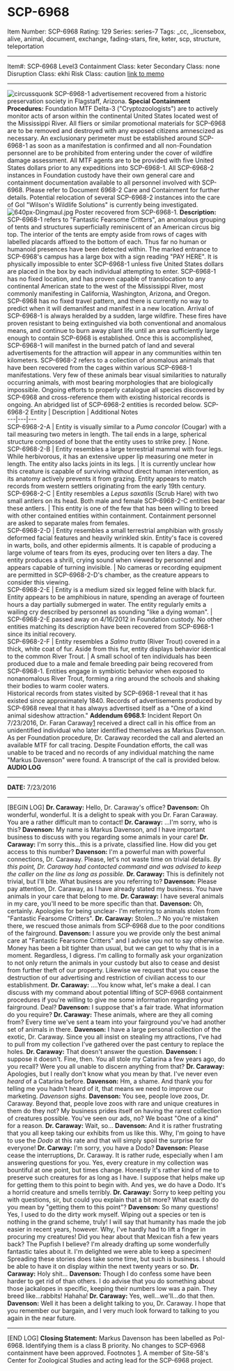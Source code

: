 # SCP-6968
Item Number: SCP-6968
Rating: 129
Series: series-7
Tags: _cc, _licensebox, alive, animal, document, exchange, fading-stars, fire, keter, scp, structure, teleportation

---

Item#: SCP-6968
Level3
Containment Class:
keter
Secondary Class:
none
Disruption Class:
ekhi
Risk Class:
caution
[link to memo](/classification-committee-memo)  

* * *
![circussquonk](http://scp-wiki.wikidot.com/local--files/scp-6968/circussquonk)
SCP-6968-1 advertisement recovered from a historic preservation society in Flagstaff, Arizona.
**Special Containment Procedures:** Foundation MTF Delta-3 ("Cryptozoologists") are to actively monitor acts of arson within the continental United States located west of the Mississippi River. All fliers or similar promotional materials for SCP-6968 are to be removed and destroyed with any exposed citizens amnescized as necessary. An exclusionary perimeter must be established around SCP-6968-1 as soon as a manifestation is confirmed and all non-Foundation personnel are to be prohibited from entering under the cover of wildfire damage assessment. All MTF agents are to be provided with five United States dollars prior to any expeditions into SCP-6968-1.
All SCP-6968-2 instances in Foundation custody have their own general care and containment documentation available to all personnel involved with SCP-6968. Please refer to Document 6968-2 Care and Containment for further details. Potential relocation of several SCP-6968-2 instances into the care of GoI "Wilson's Wildlife Solutions" is currently being investigated.
![640px-Dingmaul.jpg](https://upload.wikimedia.org/wikipedia/commons/thumb/1/14/Dingmaul.jpg/640px-Dingmaul.jpg)
Poster recovered from SCP-6968-1.
**Description:** SCP-6968-1 refers to "Fantastic Fearsome Critters", an anomalous grouping of tents and structures superficially reminiscent of an American circus big top. The interior of the tents are empty aside from rows of cages with labelled placards affixed to the bottom of each. Thus far no human or humanoid presences have been detected within.
The marked entrance to SCP-6968's campus has a large box with a sign reading "PAY HERE". It is physically impossible to enter SCP-6968-1 unless five United States dollars are placed in the box by each individual attempting to enter.
SCP-6968-1 has no fixed location, and has proven capable of translocation to any continental American state to the west of the Mississippi River, most commonly manifesting in California, Washington, Arizona, and Oregon. SCP-6968 has no fixed travel pattern, and there is currently no way to predict when it will demanifest and manifest in a new location.
Arrival of SCP-6968-1 is always heralded by a sudden, large wildfire. These fires have proven resistant to being extinguished via both conventional and anomalous means, and continue to burn away plant life until an area sufficiently large enough to contain SCP-6968 is established. Once this is accomplished, SCP-6968-1 will manifest in the burned patch of land and several advertisements for the attraction will appear in any communities within ten kilometers.
SCP-6968-2 refers to a collection of anomalous animals that have been recovered from the cages within various SCP-6968-1 manifestations. Very few of these animals bear visual similarities to naturally occurring animals, with most bearing morphologies that are biologically impossible. Ongoing efforts to properly catalogue all species discovered by SCP-6968 and cross-reference them with existing historical records is ongoing. An abridged list of SCP-6968-2 entities is recorded below.
SCP-6968-2 Entity | Description | Additional Notes  
---|---|---  
SCP-6968-2-A | Entity is visually similar to a _Puma concolor_ (Cougar) with a tail measuring two meters in length. The tail ends in a large, spherical structure composed of bone that the entity uses to strike prey. | None.  
SCP-6968-2-B | Entity resembles a large terrestrial mammal with four legs. While herbivorous, it has an extensive upper lip measuring one meter in length. The entity also lacks joints in its legs. | It is currently unclear how this creature is capable of surviving without direct human intervention, as its anatomy actively prevents it from grazing. Entity appears to match records from western settlers originating from the early 19th century.  
SCP-6968-2-C | Entity resembles a _Lepus saxatilis_ (Scrub Hare) with two small antlers on its head. Both male and female SCP-6968-2-C entities bear these antlers. | This entity is one of the few that has been willing to breed with other contained entities within containment. Containment personnel are asked to separate males from females.  
SCP-6968-2-D | Entity resembles a small terrestrial amphibian with grossly deformed facial features and heavily wrinkled skin. Entity's face is covered in warts, boils, and other epidermis ailments. It is capable of producing a large volume of tears from its eyes, producing over ten liters a day. The entity produces a shrill, crying sound when viewed by personnel and appears capable of turning invisible. | No cameras or recording equipment are permitted in SCP-6968-2-D's chamber, as the creature appears to consider this viewing.  
SCP-6968-2-E | Entity is a medium sized six legged feline with black fur. Entity appears to be amphibious in nature, spending an average of fourteen hours a day partially submerged in water. The entity regularly emits a wailing cry described by personnel as sounding "like a dying woman". | SCP-6968-2-E passed away on 4/16/2012 in Foundation custody. No other entities matching its description have been recovered from SCP-6968-1 since its initial recovery.  
SCP-6968-2-F | Entity resembles a _Salmo trutta_ (River Trout) covered in a thick, white coat of fur. Aside from this fur, entity displays behavior identical to the common River Trout. | A small school of ten individuals has been produced due to a male and female breeding pair being recovered from SCP-6968-1. Entities engage in symbiotic behavior when exposed to nonanomalous River Trout, forming a ring around the schools and shaking their bodies to warm cooler waters.  
Historical records from states visited by SCP-6968-1 reveal that it has existed since approximately 1840. Records of advertisements produced by SCP-6968 reveal that it has always advertised itself as a "One of a kind animal sideshow attraction."
**Addendum 6968.1:** Incident Report
On 7/23/2016, Dr. Faran Caraway[1](javascript:;) received a direct call in his office from an unidentified individual who later identified themselves as Markus Davenson. As per Foundation procedure, Dr. Caraway recorded the call and alerted an available MTF for call tracing. Despite Foundation efforts, the call was unable to be traced and no records of any individual matching the name "Markus Davenson" were found. A transcript of the call is provided below.
**AUDIO LOG**
* * *
**DATE:** 7/23/2016
* * *
[BEGIN LOG]
**Dr. Caraway:** Hello, Dr. Caraway's office?
**Davenson:** Oh wonderful, wonderful. It is a delight to speak with you Dr. Faran Caraway. You are a rather difficult man to contact!
**Dr. Caraway:** …I'm sorry, who is this?
**Davenson:** My name is Markus Davenson, and I have important business to discuss with you regarding some animals in your care!
**Dr. Caraway:** I'm sorry this…this is a private, classified line. How did you get access to this number?
**Davenson:** I'm a powerful man with powerful connections, Dr. Caraway. Please, let's not waste time on trivial details.
_By this point, Dr. Caraway had contacted command and was advised to keep the caller on the line as long as possible._
**Dr. Caraway:** This is definitely not trivial, but I'll bite. What business are you referring to?
**Davenson:** Please pay attention, Dr. Caraway, as I have already stated my business. You have animals in your care that belong to me.
**Dr. Caraway:** I have several animals in my care, you'll need to be more specific than that.
**Davenson:** Oh, certainly. Apologies for being unclear- I'm referring to animals stolen from "Fantastic Fearsome Critters".
**Dr. Caraway:** Stolen…? No you're mistaken there, we rescued those animals from SCP-6968 due to the poor conditions of the fairground.
**Davenson:** I assure you we provide only the best animal care at "Fantastic Fearsome Critters" and I advise you not to say otherwise. Money has been a bit tighter than usual, but we can get to why that is in a moment. Regardless, I digress. I'm calling to formally ask your organization to not only return the animals in your custody but also to cease and desist from further theft of our property. Likewise we request that you cease the destruction of our advertising and restriction of civilian access to our establishment.
**Dr. Caraway:** ….You know what, let's make a deal. I can discuss with my command about potential lifting of SCP-6968 containment procedures if you're willing to give me some information regarding your fairground. Deal?
**Davenson:** I suppose that's a fair trade. What information do you require?
**Dr. Caraway:** These animals, where are they all coming from? Every time we've sent a team into your fairground you've had another set of animals in there.
**Davenson:** I have a large personal collection of the exotic, Dr. Caraway. Since you all insist on stealing my attractions, I've had to pull from my collection I've gathered over the past century to replace the holes.
**Dr. Caraway:** That doesn't answer the question.
**Davenson:** I suppose it doesn't. Fine, then. You all stole my Catarina a few years ago, do you recall? Were you all unable to discern anything from that?
**Dr. Caraway:** Apologies, but I really don't know what you mean by that. I've never even _heard_ of a Catarina before.
**Davenson:** Hm, a shame. And thank you for telling me you hadn't heard of it, that means we need to improve our marketing.
_Davenson sighs._
**Davenson:** You see, people love zoos, Dr. Caraway. Beyond that, people love zoos with rare and unique creatures in them do they not? My business prides itself on having the rarest collection of creatures possible. You've seen our ads, no? We boast "One of a kind" for a reason.
**Dr. Caraway:** Wait, so…
**Davenson:** And it is rather frustrating that you all keep taking our exhibits from us like this. Why, I'm going to have to use the _Dodo_ at this rate and that will simply spoil the surprise for everyone!
**Dr. Carway:** I'm sorry, you have a Dodo?
**Davenson:** Please cease the interruptions, Dr. Caraway. It is rather rude, especially when I am answering questions for you. Yes, every creature in my collection was bountiful at one point, but times change. Honestly it's rather kind of me to preserve such creatures for as long as I have. I suppose that helps make up for getting them to this point to begin with. And yes, we do have a Dodo. It's a horrid creature and smells terribly.
**Dr. Caraway:** Sorry to keep pelting you with questions, sir, but could you explain that a bit more? What exactly do you mean by "getting them to this point"?
**Davenson:** So many questions! Yes, I used to do the dirty work myself. Wiping out a species or ten is nothing in the grand scheme, truly! I will say that humanity has made the job easier in recent years, however. Why, I've hardly had to lift a finger in procuring my creatures! Did you hear about that Mexican fish a few years back? The Pupfish I believe? I'm already drafting up some wonderfully fantastic tales about it. I'm delighted we were able to keep a specimen! Spreading these stories does take some time, but such is business. I should be able to have it on display within the next twenty years or so.
**Dr. Caraway:** Holy shit…
**Davenson:** Though I do confess some have been harder to get rid of than others. I do advise that you do something about those jackalopes in specific, keeping their numbers low was a pain. They breed like…rabbits! Hahaha!
**Dr. Caraway:** Yes, well…we'll…do that then.
**Davenson:** Well it has been a delight talking to you, Dr. Caraway. I hope that you remember our bargain, and I very much look forward to talking to you again in the near future.
* * *
[END LOG]
**Closing Statement:** Markus Davenson has been labelled as PoI-6968. Identifying them is a class B priority. No changes to SCP-6968 containment have been approved.
Footnotes
[1](javascript:;). A member of Site-58's Center for Zoological Studies and acting lead for the SCP-6968 project.